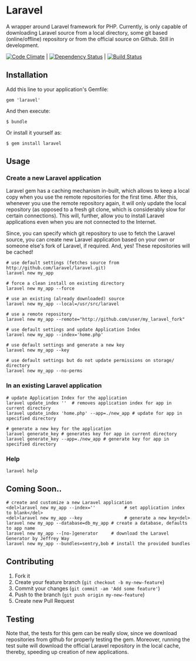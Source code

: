 # Laravel

A wrapper around Laravel framework for PHP.
Currently, is only capable of downloading Laravel source from
a local directory, some git based (online/offline) repository
or from the official source on Github.
Still in development.

[![Code
Climate](https://codeclimate.com/badge.png)](https://codeclimate.com/github/nikhgupta/laravel)
| [![Dependency
Status](https://gemnasium.com/nikhgupta/laravel.png)](https://gemnasium.com/nikhgupta/laravel) | [![Build Status](https://travis-ci.org/nikhgupta/laravel.png?branch=master)](https://travis-ci.org/nikhgupta/laravel)
## Installation

Add this line to your application's Gemfile:

    gem 'laravel'

And then execute:

    $ bundle

Or install it yourself as:

    $ gem install laravel

## Usage

### Create a new Laravel application

Laravel gem has a caching mechanism in-built, which allows to keep a local
copy when you use the remote repositories for the first time. After this,
whenever you use the remote repository again, it will only update the local
repository (as opposed to a fresh git clone, which is considerably slow for
certain connections). This will, further, allow you to install Laravel
applications even when you are not connected to the Internet.

Since, you can specify which git repository to use to fetch the Laravel
source, you can create new Laravel application based on your own or someone
else's fork of Laravel, if required. And, yes! These repositories will be
cached!

    # use default settings (fetches source from http://github.com/laravel/laravel.git)
    laravel new my_app

    # force a clean install on existing directory
    laravel new my_app --force

    # use an existing (already downloaded) source
    laravel new my_app --local=/usr/src/laravel

    # use a remote repository
    laravel new my_app --remote="http://github.com/user/my_laravel_fork"

    # use default settings and update Application Index
    laravel new my_app --index='home.php'

    # use default settings and generate a new key
    laravel new my_app --key

    # use default settings but do not update permissions on storage/ directory
    laravel new my_app --no-perms

### In an existing Laravel application

    # update Application Index for the application
    laravel update_index ''  # removes application index for app in current directory
    laravel update_index 'home.php' --app=./new_app # update for app in specified directory

    # generate a new key for the application
    laravel generate_key # generates key for app in current directory
    laravel generate_key --app=./new_app # generate key for app in specified directory

### Help

    laravel help

## Coming Soon..
    # create and customize a new Laravel application
    <del>laravel new my_app --index=''           # set application index to blank</del>
    <del>laravel new my_app --key                # generate a new key<del>
    laravel new my_app --database=db_my_app # create a database, defaults to app name
    laravel new my_app --[no-]generator     # download the Laravel Generator by Jeffrey Way
    laravel new my_app --bundles=sentry,bob # install the provided bundles

## Contributing

1. Fork it
2. Create your feature branch (`git checkout -b my-new-feature`)
3. Commit your changes (`git commit -am 'Add some feature'`)
4. Push to the branch (`git push origin my-new-feature`)
5. Create new Pull Request

## Testing

Note that, the tests for this gem can be really slow, since we download
repositories from github for properly testing the gem. Moreover, running the
test suite will download the official Laravel repository in the local cache,
thereby, speeding up creation of new applications.
